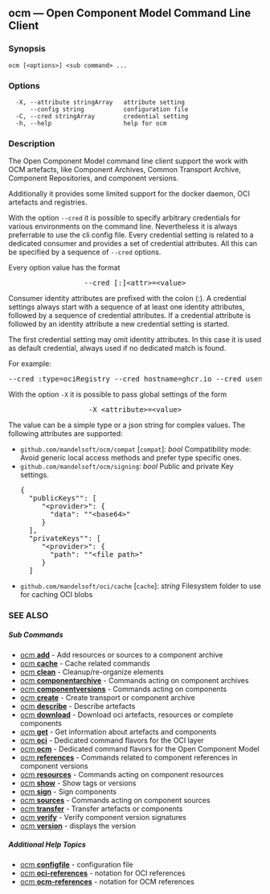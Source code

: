 ## ocm &mdash; Open Component Model Command Line Client

### Synopsis

```
ocm [<options>] <sub command> ...
```

### Options

```
  -X, --attribute stringArray   attribute setting
      --config string           configuration file
  -C, --cred stringArray        credential setting
  -h, --help                    help for ocm
```

### Description


The Open Component Model command line client support the work with OCM
artefacts, like Component Archives, Common Transport Archive,  
Component Repositories, and component versions.

Additionally it provides some limited support for the docker daemon, OCI artefacts and
registries.

With the option <code>--cred</code> it is possible to specify arbitrary credentials
for various environments on the command line. Nevertheless it is always preferrable
to use the cli config file.
Every credential setting is related to a dedicated consumer and provides a set of
credential attributes. All this can be specified by a sequence of <code>--cred</code>
options. 

Every option value has the format

<center>
    <pre>--cred [:]&lt;attr>=&lt;value></pre>
</center>

Consumer identity attributes are prefixed with the colon (:). A credential settings
always start with a sequence of at least one identity attributes, followed by a
sequence of credential attributes.
If a credential attribute is followed by an identity attribute a new credential setting
is started.

The first credential setting may omit identity attributes. In this case it is used as
default credential, always used if no dedicated match is found.

For example:

<center>
    <pre>--cred :type=ociRegistry --cred hostname=ghcr.io --cred usename=mandelsoft --cred password=xyz</pre>
</center>

With the option <code>-X</code> it is possible to pass global settings of the 
form 

<center>
    <pre>-X &lt;attribute>=&lt;value></pre>
</center>

The value can be a simple type or a json string for complex values. The following
attributes are supported:
- <code>github.com/mandelsoft/ocm/compat</code> [<code>compat</code>]: *bool*
  Compatibility mode: Avoid generic local access methods and prefer type specific ones.
- <code>github.com/mandelsoft/ocm/signing</code>: *bool*
  Public and private Key settings.
  <pre>
  {
    "publicKeys"": [
       "&lt;provider>": {
         "data": ""&lt;base64>"
       }
    ],
    "privateKeys"": [
       "&lt;provider>": {
         "path": ""&lt;file path>"
       }
    ]
  </pre>
- <code>github.com/mandelsoft/oci/cache</code> [<code>cache</code>]: *string*
  Filesystem folder to use for caching OCI blobs

### SEE ALSO



##### Sub Commands

* [ocm <b>add</b>](ocm_add.md)	 - Add resources or sources to a component archive
* [ocm <b>cache</b>](ocm_cache.md)	 - Cache related commands
* [ocm <b>clean</b>](ocm_clean.md)	 - Cleanup/re-organize elements
* [ocm <b>componentarchive</b>](ocm_componentarchive.md)	 - Commands acting on component archives
* [ocm <b>componentversions</b>](ocm_componentversions.md)	 - Commands acting on components
* [ocm <b>create</b>](ocm_create.md)	 - Create transport or component archive
* [ocm <b>describe</b>](ocm_describe.md)	 - Describe artefacts
* [ocm <b>download</b>](ocm_download.md)	 - Download oci artefacts, resources or complete components
* [ocm <b>get</b>](ocm_get.md)	 - Get information about artefacts and components
* [ocm <b>oci</b>](ocm_oci.md)	 - Dedicated command flavors for the OCI layer
* [ocm <b>ocm</b>](ocm_ocm.md)	 - Dedicated command flavors for the Open Component Model
* [ocm <b>references</b>](ocm_references.md)	 - Commands related to component references in component versions
* [ocm <b>resources</b>](ocm_resources.md)	 - Commands acting on component resources
* [ocm <b>show</b>](ocm_show.md)	 - Show tags or versions
* [ocm <b>sign</b>](ocm_sign.md)	 - Sign components
* [ocm <b>sources</b>](ocm_sources.md)	 - Commands acting on component sources
* [ocm <b>transfer</b>](ocm_transfer.md)	 - Transfer artefacts or components
* [ocm <b>verify</b>](ocm_verify.md)	 - Verify component version signatures
* [ocm <b>version</b>](ocm_version.md)	 - displays the version



##### Additional Help Topics

* [ocm <b>configfile</b>](ocm_configfile.md)	 - configuration file
* [ocm <b>oci-references</b>](ocm_oci-references.md)	 - notation for OCI references
* [ocm <b>ocm-references</b>](ocm_ocm-references.md)	 - notation for OCM references

